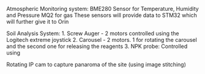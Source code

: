 
Atmospheric Monitoring system: 
	BME280 Sensor for Temperature, Humidity and Pressure
	MQ2 for gas
	These sensors will provide data to STM32 which will further give it to Orin

Soil Analysis System:
	1. Screw Auger - 2 motors controlled using the Logitech extreme joystick
	2. Carousel - 2 motors. 1 for rotating the carousel and the second one for releasing the reagents
	3. NPK probe: Controlled using 

Rotating IP cam to capture panaroma of the site (using image stitching)